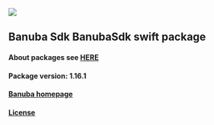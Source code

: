 [![](https://www.banuba.com/hubfs/Banuba_November2018/Images/Banuba%20SDK.png)](https://docs.banuba.com/face-ar-sdk-v1/ios/ios_overview)

## Banuba Sdk BanubaSdk swift package

#### About packages see [HERE](https://docs.banuba.com/face-ar-sdk-v1/ios/ios_packages)

#### Package version: **1.16.1**

#### **[Banuba homepage](https://banuba.com)**

#### **[License](https://www.banuba.com/terms)**
